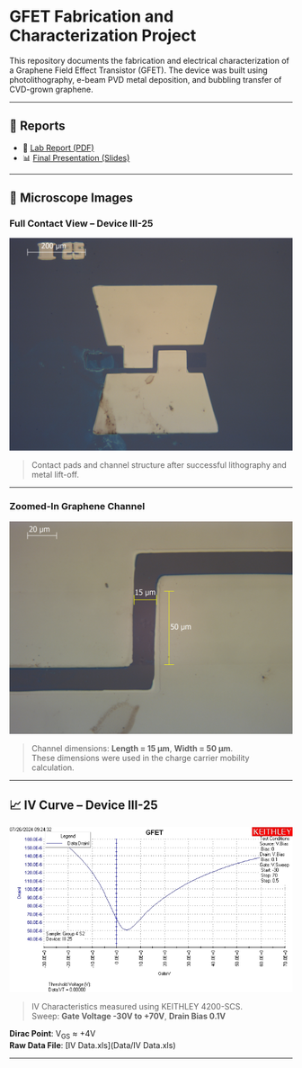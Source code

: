 # GFET Fabrication and Characterization Project

This repository documents the fabrication and electrical characterization of a Graphene Field Effect Transistor (GFET). The device was built using photolithography, e-beam PVD metal deposition, and bubbling transfer of CVD-grown graphene.

---

## 📄 Reports

- 📘 [Lab Report (PDF)](Report/Lab_Report_MicroNano.pdf)
- 📊 [Final Presentation (Slides)](Report/LMAN_Presentation_Final.pdf)

---

## 🔬 Microscope Images

### Full Contact View – Device III-25

<img src="Images/GFET_Top_View.jpg" alt="GFET Contact View" width="600"/>

> Contact pads and channel structure after successful lithography and metal lift-off.

---

### Zoomed-In Graphene Channel

<img src="Images/GFET_Channel_Dimensions.jpg" alt="GFET Channel Dimensions" width="600"/>

> Channel dimensions: **Length = 15 µm**, **Width = 50 µm**.  
> These dimensions were used in the charge carrier mobility calculation.

---

## 📈 IV Curve – Device III-25

<img src="Data/IV Curve.jpg" alt="IV Curve of GFET" width="600"/>

> IV Characteristics measured using KEITHLEY 4200-SCS.  
> Sweep: **Gate Voltage -30V to +70V**, **Drain Bias 0.1V**

**Dirac Point**: V<sub>GS</sub> ≈ +4V  
**Raw Data File**: [IV Data.xls](Data/IV Data.xls)

---


